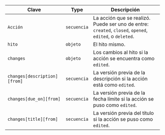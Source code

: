 | Clave                        | Type        | Descripción                                                                                             |
| ---------------------------- | ----------- | ------------------------------------------------------------------------------------------------------- |
| `Acción`                     | `secuencia` | La acción que se realizó. Puede ser uno de entre: `created`, `closed`, `opened`, `edited`, o `deleted`. |
| `hito`                       | `objeto`    | El hito mismo.                                                                                          |
| `changes`                    | `objeto`    | Los cambios al hito si la acción se encuentra como `edited`.                                            |
| `changes[description][from]` | `secuencia` | La versión previa de la descripción si la acción está como `edited`.                                    |
| `changes[due_on][from]`      | `secuencia` | La versión previa de la fecha límite si la acción se puso como `edited`.                                |
| `changes[title][from]`       | `secuencia` | La versión previa del título si la acción se puso como `edited`.                                        |
